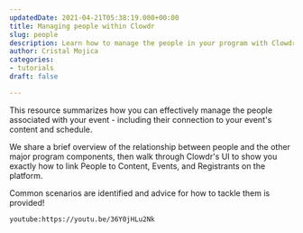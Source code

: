 ```yaml
---
updatedDate: 2021-04-21T05:38:19.000+00:00
title: Managing people within Clowdr
slug: people
description: Learn how to manage the people in your program with Clowdr
author: Cristal Mojica
categories:
- tutorials
draft: false

---
```

This resource summarizes how you can effectively manage the people associated with your event - including their connection to your event's content and schedule.

We share a brief overview of the relationship between people and the other major program components, then walk through Clowdr's UI to show you exactly how to link People to Content, Events, and Registrants on the platform.

Common scenarios are identified and advice for how to tackle them is provided!

`youtube:https://youtu.be/36Y0jHLu2Nk`